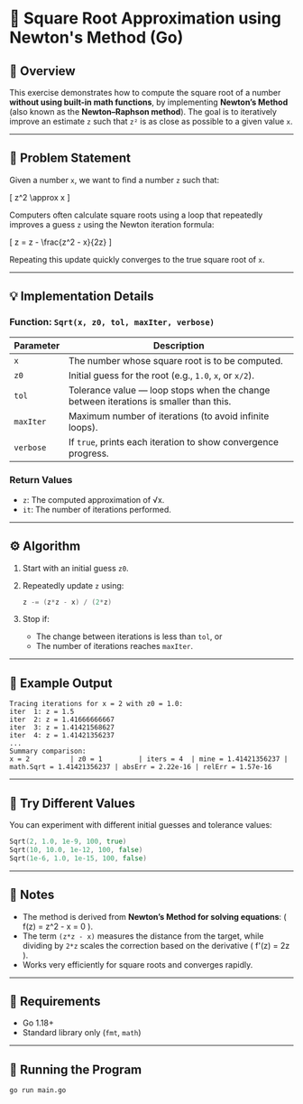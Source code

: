 # 📘 Square Root Approximation using Newton's Method (Go)

## 🧮 Overview

This exercise demonstrates how to compute the square root of a number **without using built-in math functions**, by implementing **Newton’s Method** (also known as the **Newton–Raphson method**).
The goal is to iteratively improve an estimate `z` such that `z²` is as close as possible to a given value `x`.

---

## 🚀 Problem Statement

Given a number `x`, we want to find a number `z` such that:

[
z^2 \approx x
]

Computers often calculate square roots using a loop that repeatedly improves a guess `z` using the Newton iteration formula:

[
z = z - \frac{z^2 - x}{2z}
]

Repeating this update quickly converges to the true square root of `x`.

---

## 💡 Implementation Details

### Function: `Sqrt(x, z0, tol, maxIter, verbose)`

| Parameter | Description                                                                           |
| --------- | ------------------------------------------------------------------------------------- |
| `x`       | The number whose square root is to be computed.                                       |
| `z0`      | Initial guess for the root (e.g., `1.0`, `x`, or `x/2`).                              |
| `tol`     | Tolerance value — loop stops when the change between iterations is smaller than this. |
| `maxIter` | Maximum number of iterations (to avoid infinite loops).                               |
| `verbose` | If `true`, prints each iteration to show convergence progress.                        |

### Return Values

* `z`: The computed approximation of √x.
* `it`: The number of iterations performed.

---

## ⚙️ Algorithm

1. Start with an initial guess `z0`.
2. Repeatedly update `z` using:

   ```go
   z -= (z*z - x) / (2*z)
   ```
3. Stop if:

   * The change between iterations is less than `tol`, or
   * The number of iterations reaches `maxIter`.

---

## 🧭 Example Output

```
Tracing iterations for x = 2 with z0 = 1.0:
iter  1: z = 1.5
iter  2: z = 1.41666666667
iter  3: z = 1.41421568627
iter  4: z = 1.41421356237
...
Summary comparison:
x = 2          | z0 = 1         | iters = 4  | mine = 1.41421356237 | math.Sqrt = 1.41421356237 | absErr = 2.22e-16 | relErr = 1.57e-16
```

---

## 🧪 Try Different Values

You can experiment with different initial guesses and tolerance values:

```go
Sqrt(2, 1.0, 1e-9, 100, true)
Sqrt(10, 10.0, 1e-12, 100, false)
Sqrt(1e-6, 1.0, 1e-15, 100, false)
```

---

## 🧠 Notes

* The method is derived from **Newton’s Method for solving equations**:
  ( f(z) = z^2 - x = 0 ).
* The term `(z*z - x)` measures the distance from the target,
  while dividing by `2*z` scales the correction based on the derivative ( f'(z) = 2z ).
* Works very efficiently for square roots and converges rapidly.

---

## 🧰 Requirements

* Go 1.18+
* Standard library only (`fmt`, `math`)

---

## 🏁 Running the Program

```bash
go run main.go
```

